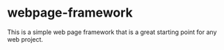 # webpage-framework

This is a simple web page framework that is a great starting point for any web project.
